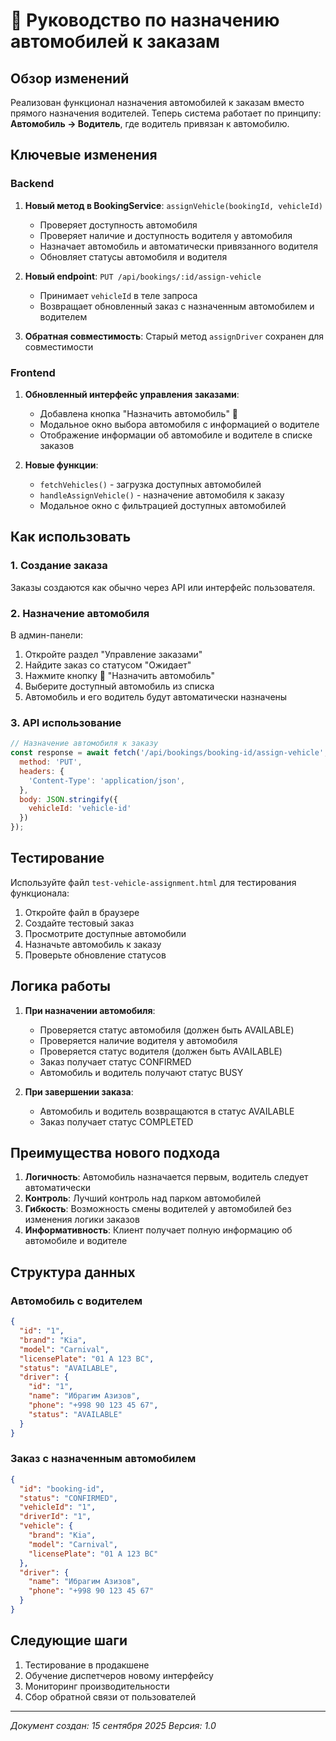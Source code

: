 # 🚗 Руководство по назначению автомобилей к заказам

## Обзор изменений

Реализован функционал назначения автомобилей к заказам вместо прямого назначения водителей. Теперь система работает по принципу: **Автомобиль → Водитель**, где водитель привязан к автомобилю.

## Ключевые изменения

### Backend

1. **Новый метод в BookingService**: `assignVehicle(bookingId, vehicleId)`
   - Проверяет доступность автомобиля
   - Проверяет наличие и доступность водителя у автомобиля
   - Назначает автомобиль и автоматически привязанного водителя
   - Обновляет статусы автомобиля и водителя

2. **Новый endpoint**: `PUT /api/bookings/:id/assign-vehicle`
   - Принимает `vehicleId` в теле запроса
   - Возвращает обновленный заказ с назначенным автомобилем и водителем

3. **Обратная совместимость**: Старый метод `assignDriver` сохранен для совместимости

### Frontend

1. **Обновленный интерфейс управления заказами**:
   - Добавлена кнопка "Назначить автомобиль" 🚗
   - Модальное окно выбора автомобиля с информацией о водителе
   - Отображение информации об автомобиле и водителе в списке заказов

2. **Новые функции**:
   - `fetchVehicles()` - загрузка доступных автомобилей
   - `handleAssignVehicle()` - назначение автомобиля к заказу
   - Модальное окно с фильтрацией доступных автомобилей

## Как использовать

### 1. Создание заказа
Заказы создаются как обычно через API или интерфейс пользователя.

### 2. Назначение автомобиля
В админ-панели:
1. Откройте раздел "Управление заказами"
2. Найдите заказ со статусом "Ожидает"
3. Нажмите кнопку 🚗 "Назначить автомобиль"
4. Выберите доступный автомобиль из списка
5. Автомобиль и его водитель будут автоматически назначены

### 3. API использование

```javascript
// Назначение автомобиля к заказу
const response = await fetch('/api/bookings/booking-id/assign-vehicle', {
  method: 'PUT',
  headers: {
    'Content-Type': 'application/json',
  },
  body: JSON.stringify({
    vehicleId: 'vehicle-id'
  })
});
```

## Тестирование

Используйте файл `test-vehicle-assignment.html` для тестирования функционала:

1. Откройте файл в браузере
2. Создайте тестовый заказ
3. Просмотрите доступные автомобили
4. Назначьте автомобиль к заказу
5. Проверьте обновление статусов

## Логика работы

1. **При назначении автомобиля**:
   - Проверяется статус автомобиля (должен быть AVAILABLE)
   - Проверяется наличие водителя у автомобиля
   - Проверяется статус водителя (должен быть AVAILABLE)
   - Заказ получает статус CONFIRMED
   - Автомобиль и водитель получают статус BUSY

2. **При завершении заказа**:
   - Автомобиль и водитель возвращаются в статус AVAILABLE
   - Заказ получает статус COMPLETED

## Преимущества нового подхода

1. **Логичность**: Автомобиль назначается первым, водитель следует автоматически
2. **Контроль**: Лучший контроль над парком автомобилей
3. **Гибкость**: Возможность смены водителей у автомобилей без изменения логики заказов
4. **Информативность**: Клиент получает полную информацию об автомобиле и водителе

## Структура данных

### Автомобиль с водителем
```json
{
  "id": "1",
  "brand": "Kia",
  "model": "Carnival",
  "licensePlate": "01 A 123 BC",
  "status": "AVAILABLE",
  "driver": {
    "id": "1",
    "name": "Ибрагим Азизов",
    "phone": "+998 90 123 45 67",
    "status": "AVAILABLE"
  }
}
```

### Заказ с назначенным автомобилем
```json
{
  "id": "booking-id",
  "status": "CONFIRMED",
  "vehicleId": "1",
  "driverId": "1",
  "vehicle": {
    "brand": "Kia",
    "model": "Carnival",
    "licensePlate": "01 A 123 BC"
  },
  "driver": {
    "name": "Ибрагим Азизов",
    "phone": "+998 90 123 45 67"
  }
}
```

## Следующие шаги

1. Тестирование в продакшене
2. Обучение диспетчеров новому интерфейсу
3. Мониторинг производительности
4. Сбор обратной связи от пользователей

---

*Документ создан: 15 сентября 2025*
*Версия: 1.0*
